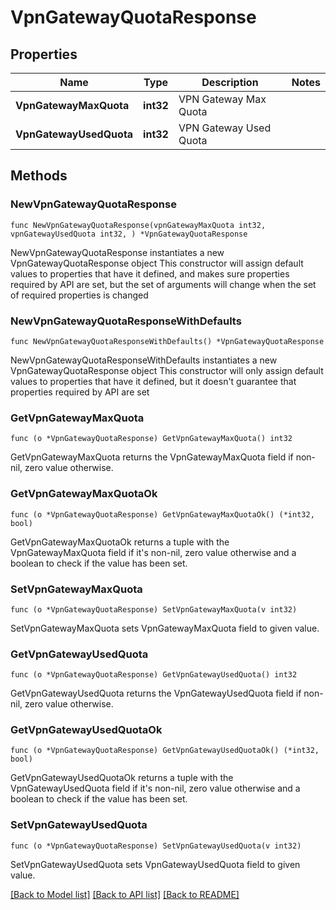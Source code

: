 # VpnGatewayQuotaResponse

## Properties

Name | Type | Description | Notes
------------ | ------------- | ------------- | -------------
**VpnGatewayMaxQuota** | **int32** | VPN Gateway Max Quota | 
**VpnGatewayUsedQuota** | **int32** | VPN Gateway Used Quota | 

## Methods

### NewVpnGatewayQuotaResponse

`func NewVpnGatewayQuotaResponse(vpnGatewayMaxQuota int32, vpnGatewayUsedQuota int32, ) *VpnGatewayQuotaResponse`

NewVpnGatewayQuotaResponse instantiates a new VpnGatewayQuotaResponse object
This constructor will assign default values to properties that have it defined,
and makes sure properties required by API are set, but the set of arguments
will change when the set of required properties is changed

### NewVpnGatewayQuotaResponseWithDefaults

`func NewVpnGatewayQuotaResponseWithDefaults() *VpnGatewayQuotaResponse`

NewVpnGatewayQuotaResponseWithDefaults instantiates a new VpnGatewayQuotaResponse object
This constructor will only assign default values to properties that have it defined,
but it doesn't guarantee that properties required by API are set

### GetVpnGatewayMaxQuota

`func (o *VpnGatewayQuotaResponse) GetVpnGatewayMaxQuota() int32`

GetVpnGatewayMaxQuota returns the VpnGatewayMaxQuota field if non-nil, zero value otherwise.

### GetVpnGatewayMaxQuotaOk

`func (o *VpnGatewayQuotaResponse) GetVpnGatewayMaxQuotaOk() (*int32, bool)`

GetVpnGatewayMaxQuotaOk returns a tuple with the VpnGatewayMaxQuota field if it's non-nil, zero value otherwise
and a boolean to check if the value has been set.

### SetVpnGatewayMaxQuota

`func (o *VpnGatewayQuotaResponse) SetVpnGatewayMaxQuota(v int32)`

SetVpnGatewayMaxQuota sets VpnGatewayMaxQuota field to given value.


### GetVpnGatewayUsedQuota

`func (o *VpnGatewayQuotaResponse) GetVpnGatewayUsedQuota() int32`

GetVpnGatewayUsedQuota returns the VpnGatewayUsedQuota field if non-nil, zero value otherwise.

### GetVpnGatewayUsedQuotaOk

`func (o *VpnGatewayQuotaResponse) GetVpnGatewayUsedQuotaOk() (*int32, bool)`

GetVpnGatewayUsedQuotaOk returns a tuple with the VpnGatewayUsedQuota field if it's non-nil, zero value otherwise
and a boolean to check if the value has been set.

### SetVpnGatewayUsedQuota

`func (o *VpnGatewayQuotaResponse) SetVpnGatewayUsedQuota(v int32)`

SetVpnGatewayUsedQuota sets VpnGatewayUsedQuota field to given value.



[[Back to Model list]](../README.md#documentation-for-models) [[Back to API list]](../README.md#documentation-for-api-endpoints) [[Back to README]](../README.md)


